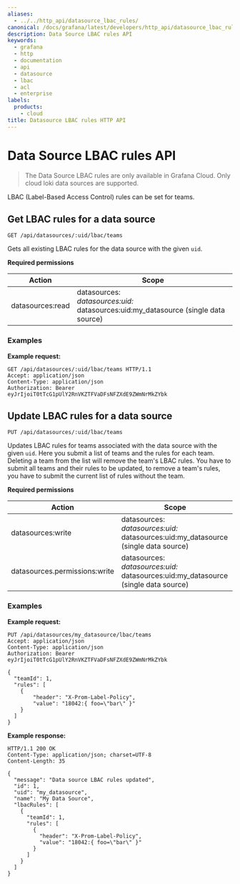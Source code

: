 ```yaml
---
aliases:
  - ../../http_api/datasource_lbac_rules/
canonical: /docs/grafana/latest/developers/http_api/datasource_lbac_rules/
description: Data Source LBAC rules API
keywords:
  - grafana
  - http
  - documentation
  - api
  - datasource
  - lbac
  - acl
  - enterprise
labels:
  products:
    - cloud
title: Datasource LBAC rules HTTP API
---
```


# Data Source LBAC rules API

> The Data Source LBAC rules are only available in Grafana Cloud. Only cloud loki data sources are supported.

LBAC (Label-Based Access Control) rules can be set for teams.

## Get LBAC rules for a data source

`GET /api/datasources/:uid/lbac/teams`

Gets all existing LBAC rules for the data source with the given `uid`.

**Required permissions**

| Action                | Scope                                                                                      |
| --------------------- | ------------------------------------------------------------------------------------------ |
| datasources:read      | datasources:*<br>datasources:uid:*<br>datasources:uid:my_datasource (single data source) |

### Examples

**Example request:**

```
GET /api/datasources/:uid/lbac/teams HTTP/1.1
Accept: application/json
Content-Type: application/json
Authorization: Bearer eyJrIjoiT0tTcG1pUlY2RnVKZTFVaDFsNFZXdE9ZWmNrMkZYbk
```



## Update LBAC rules for a data source

`PUT /api/datasources/:uid/lbac/teams`

Updates LBAC rules for teams associated with the data source with the given `uid`. Here you submit a list of teams and the rules for each team.
Deleting a team from the list will remove the team's LBAC rules. You have to submit all teams and their rules to be updated, to remove a team's rules, you have to submit the current list of rules without the team.

**Required permissions**

| Action                        | Scope                                                                                      |
| ----------------------------- | ------------------------------------------------------------------------------------------ |
| datasources:write             | datasources:*<br>datasources:uid:*<br>datasources:uid:my_datasource (single data source)   |
| datasources.permissions:write | datasources:*<br>datasources:uid:*<br>datasources:uid:my_datasource (single data source)   |

### Examples

**Example request:**

```http
PUT /api/datasources/my_datasource/lbac/teams
Accept: application/json
Content-Type: application/json
Authorization: Bearer eyJrIjoiT0tTcG1pUlY2RnVKZTFVaDFsNFZXdE9ZWmNrMkZYbk

{
  "teamId": 1,
  "rules": [
    {
        "header": "X-Prom-Label-Policy",
        "value": "18042:{ foo=\"bar\" }"
    }
  ]
}
```

**Example response:**

```http
HTTP/1.1 200 OK
Content-Type: application/json; charset=UTF-8
Content-Length: 35

{
  "message": "Data source LBAC rules updated",
  "id": 1,
  "uid": "my_datasource",
  "name": "My Data Source",
  "lbacRules": [
    {
      "teamId": 1,
      "rules": [
        {
          "header": "X-Prom-Label-Policy", 
          "value": "18042:{ foo=\"bar\" }"
        }
      ]
    }
  ]
}
```


